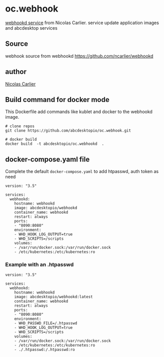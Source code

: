 # oc.webhook

[webhookd service](https://github.com/ncarlier/webhookd) from Nicolas Carlier.
service update application images and abcdesktop services

## Source 
webhook source from webhookd https://github.com/ncarlier/webhookd

## author 
[Nicolas Carlier](https://github.com/ncarlier)

## Build command for docker mode

This Dockerfile add commands like kublet and docker to the webhookd image.

```
# clone repos
git clone https://github.com/abcdesktopio/oc.webhook.git

# docker build
docker build  -t abcdesktopio/oc.webhookd  .
```

## docker-compose.yaml file

Complete the default `docker-compose.yaml` to add htpasswd, auth token as need

```
version: "3.5"

services:
  webhookd:
    hostname: webhookd
    image: abcdesktopio/webhookd
    container_name: webhookd
    restart: always
    ports:
    - "8090:8080"
    environment:
    - WHD_HOOK_LOG_OUTPUT=true
    - WHD_SCRIPTS=/scripts
    volumes:
    - /var/run/docker.sock:/var/run/docker.sock
    - /etc/kubernetes:/etc/kubernetes:ro
```


### Example with an .htpasswd 

```
version: "3.5"

services:
  webhookd:
    hostname: webhookd
    image: abcdesktopio/webhookd:latest
    container_name: webhookd
    restart: always
    ports:
    - "8090:8080"
    environment:
    - WHD_PASSWD_FILE=/.htpasswd 
    - WHD_HOOK_LOG_OUTPUT=true
    - WHD_SCRIPTS=/scripts
    volumes:
    - /var/run/docker.sock:/var/run/docker.sock
    - /etc/kubernetes:/etc/kubernetes:ro
    - ./.htpasswd:/.htpasswd:ro
```





